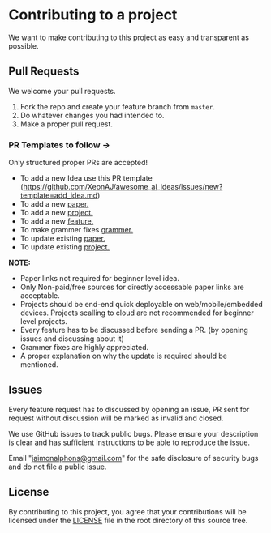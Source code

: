 # Contributing to a project
We want to make contributing to this project as easy and transparent as
possible.

## Pull Requests
We welcome your pull requests.

1. Fork the repo and create your feature branch from `master`.
2. Do whatever changes you had intended to.
3. Make a proper pull request.

### PR Templates to follow ->
Only structured proper PRs are accepted!

- To add a new Idea use this PR template (https://github.com/XeonAJ/awesome_ai_ideas/issues/new?template=add_idea.md)
- To add a new [paper.](https://github.com/XeonAJ/awesome_ai_ideas/compare?template=add_paper.md)
- To add a new [project.](https://github.com/XeonAJ/awesome_ai_ideas/compare?template=add_proj.md)
- To add a new [feature.](https://github.com/XeonAJ/awesome_ai_ideas/compare?template=feature_request.md) 
- To make grammer fixes [grammer.](https://github.com/XeonAJ/awesome_ai_ideas/compare?template=grammer.md)
- To update existing [paper.](https://github.com/XeonAJ/awesome_ai_ideas/compare?template=update_paper.md)
- To update existing [project.](https://github.com/XeonAJ/awesome_ai_ideas/compare?template=update_project.md)

**NOTE:**
- Paper links not required for beginner level idea.
- Only Non-paid/free sources for directly accessable paper links are acceptable.
- Projects should be end-end quick deployable on web/mobile/embedded devices. Projects scalling to cloud are not recommended for beginner level projects.
- Every feature has to be discussed before sending a PR. (by opening issues and discussing about it)
- Grammer fixes are highly appreciated.
- A proper explanation on why the update is required should be mentioned.

## Issues
Every feature request has to discussed by opening an issue, PR sent for request without discussion will be marked as invalid and closed.

We use GitHub issues to track public bugs. Please ensure your description is
clear and has sufficient instructions to be able to reproduce the issue.

Email "jaimonalphons@gmail.com" for the safe disclosure of security bugs and do not file a public issue.

## License
By contributing to this project, you agree that your contributions will be licensed
under the [LICENSE](LICENCE) file in the root directory of this source tree.

